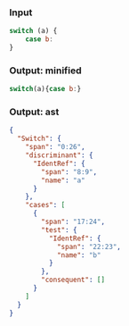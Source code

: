 ### Input
```js
switch (a) {
    case b:
}
```

### Output: minified
```js min
switch(a){case b:}
```

### Output: ast
```json
{
  "Switch": {
    "span": "0:26",
    "discriminant": {
      "IdentRef": {
        "span": "8:9",
        "name": "a"
      }
    },
    "cases": [
      {
        "span": "17:24",
        "test": {
          "IdentRef": {
            "span": "22:23",
            "name": "b"
          }
        },
        "consequent": []
      }
    ]
  }
}
```
